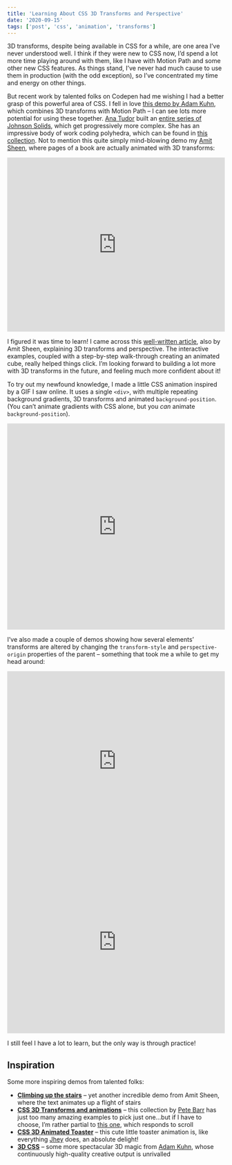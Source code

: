 ```yaml
---
title: 'Learning About CSS 3D Transforms and Perspective'
date: '2020-09-15'
tags: ['post', 'css', 'animation', 'transforms']
---
```


3D transforms, despite being available in CSS for a while, are one area I’ve never understood well. I think if they were new to CSS now, I’d spend a lot more time playing around with them, like I have with Motion Path and some other new CSS features. As things stand, I’ve never had much cause to use them in production (with the odd exception), so I’ve concentrated my time and energy on other things.

But recent work by talented folks on Codepen had me wishing I had a better grasp of this powerful area of CSS. I fell in love [this demo by Adam Kuhn](https://codepen.io/cobra_winfrey/full/mdJWzXQ), which combines 3D transforms with Motion Path – I can see lots more potential for using these together. [Ana Tudor](https://twitter.com/anatudor) built an [entire series of Johnson Solids](https://codepen.io/thebabydino/pen/BevRMj), which get progressively more complex. She has an impressive body of work coding polyhedra, which can be found in [this collection](https://codepen.io/collection/eErLu). Not to mention this quite simply mind-blowing demo my [Amit Sheen](https://twitter.com/amit_sheen), where pages of a book are actually animated with 3D transforms:

<iframe height="402" style="width: 100%;" scrolling="no" title="Turning pages with CSS" src="https://codepen.io/amit_sheen/embed/WNweryv?height=402&theme-id=dark&default-tab=result" frameborder="no" loading="lazy" allowtransparency="true" allowfullscreen="true">
  See the Pen <a href='https://codepen.io/amit_sheen/pen/WNweryv'>Turning pages with CSS</a> by Amit Sheen
  (<a href='https://codepen.io/amit_sheen'>@amit_sheen</a>) on <a href='https://codepen.io'>CodePen</a>.
</iframe>

I figured it was time to learn! I came across this [well-written article](https://css-tricks.com/how-css-perspective-works/), also by Amit Sheen, explaining 3D transforms and perspective. The interactive examples, coupled with a step-by-step walk-through creating an animated cube, really helped things click. I’m looking forward to building a lot more with 3D transforms in the future, and feeling much more confident about it!

To try out my newfound knowledge, I made a little CSS animation inspired by a GIF I saw online. It uses a single `<div>`, with multiple repeating background gradients, 3D transforms and animated `background-position`. (You can’t animate gradients with CSS alone, but you _can_ animate `background-position`).

<iframe height="476" style="width: 100%;" scrolling="no" title="Single-div gradient grid" src="https://codepen.io/michellebarker/embed/RwaygLa?height=476&theme-id=dark&default-tab=result" frameborder="no" loading="lazy" allowtransparency="true" allowfullscreen="true">
  See the Pen <a href='https://codepen.io/michellebarker/pen/RwaygLa'>Single-div gradient grid</a> by Michelle Barker
  (<a href='https://codepen.io/michellebarker'>@michellebarker</a>) on <a href='https://codepen.io'>CodePen</a>.
</iframe>

I’ve also made a couple of demos showing how several elements’ transforms are altered by changing the `transform-style` and `perspective-origin` properties of the parent – something that took me a while to get my head around:

<iframe height="413" style="width: 100%;" scrolling="no" title="Transform-style" src="https://codepen.io/michellebarker/embed/abNKPqO?height=413&theme-id=dark&default-tab=result" frameborder="no" loading="lazy" allowtransparency="true" allowfullscreen="true">
  See the Pen <a href='https://codepen.io/michellebarker/pen/abNKPqO'>Transform-style</a> by Michelle Barker
  (<a href='https://codepen.io/michellebarker'>@michellebarker</a>) on <a href='https://codepen.io'>CodePen</a>.
</iframe>

<iframe height="423" style="width: 100%;" scrolling="no" title="Perspective-origin" src="https://codepen.io/michellebarker/embed/OJNErew?height=423&theme-id=dark&default-tab=result" frameborder="no" loading="lazy" allowtransparency="true" allowfullscreen="true">
  See the Pen <a href='https://codepen.io/michellebarker/pen/OJNErew'>Perspective-origin</a> by Michelle Barker
  (<a href='https://codepen.io/michellebarker'>@michellebarker</a>) on <a href='https://codepen.io'>CodePen</a>.
</iframe>

I still feel I have a lot to learn, but the only way is through practice!

## Inspiration

Some more inspiring demos from talented folks:

- **[Climbing up the stairs](https://codepen.io/amit_sheen/pen/vYGdBNo)** – yet another incredible demo from Amit Sheen, where the text animates up a flight of stairs
- **[CSS 3D Transforms and animations](https://codepen.io/collection/AaPGwd)** – this collection by [Pete Barr](https://twitter.com/petebarr) has just too many amazing examples to pick just one...but if I have to choose, I’m rather partial to [this one](https://codepen.io/petebarr/pen/MWKgmYW), which responds to scroll
- **[CSS 3D Animated Toaster](https://codepen.io/jh3y/pen/KKVjLrx)** – this cute little toaster animation is, like everything [Jhey](https://twitter.com/jh3yy) does, an absolute delight!
- **[3D CSS](https://codepen.io/collection/c7ee87c195ce7c6b5d8608803ac1bab0)** – some more spectacular 3D magic from [Adam Kuhn](https://twitter.com/cobra_winfrey), whose continuously high-quality creative output is unrivalled
